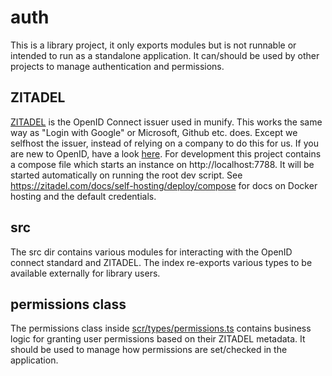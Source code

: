 # auth
This is a library project, it only exports modules but is not runnable or intended to run as a standalone application. It can/should be used by other projects to manage authentication and permissions.

## ZITADEL
[ZITADEL](https://zitadel.com/) is the OpenID Connect issuer used in munify. This works the same way as "Login with Google" or Microsoft, Github etc. does. Except we selfhost the issuer, instead of relying on a company to do this for us.
If you are new to OpenID, have a look [here](https://openid.net/developers/how-connect-works/). For development this project contains a compose file which starts an instance on http://localhost:7788. It will be started automatically on running the root dev script. See https://zitadel.com/docs/self-hosting/deploy/compose for docs on Docker hosting and the default credentials.

## src
The src dir contains various modules for interacting with the OpenID connect standard and ZITADEL. The index re-exports various types to be available externally for library users.

## permissions class
The permissions class inside [scr/types/permissions.ts](./src/types/permissions.ts) contains business logic for granting user permissions based on their ZITADEL metadata. It should be used to manage how permissions are set/checked in the application.